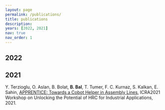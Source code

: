 ```yaml
---
layout: page
permalink: /publications/
title: publications
description: 
years: [2022, 2021]
nav: true
nav_order: 1
---
```


<div class="publications">
  <h2 class="year"><b>2022</b></h2>
  
</div>

<div class="publications">
  <h2 class="year"><b>2021</b></h2>
  Y. Terzioglu, O. Aslan, B. Bolat, <b>B. Bal</b>, T. Tumer, F. C. Kurnaz, S. Kalkan, E. Sahin, <a href="https://kovan.ceng.metu.edu.tr/~sinan/Terzioglu_ICRA2021WS.pdf">APPRENTICE: Towards a Cobot Helper in Assembly Lines</a>, ICRA2021 Workshop on Unlocking the Potential of HRC for Industrial Applications, 2021.
</div>